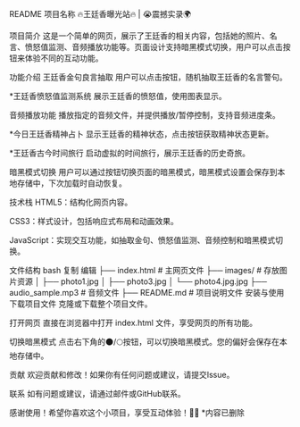 README
项目名称
🔥王廷香曝光站🔥 | 😭震撼实录🌍

项目简介
这是一个简单的网页，展示了王廷香的相关内容，包括她的照片、名言、愤怒值监测、音频播放功能等。页面设计支持暗黑模式切换，用户可以点击按钮来体验不同的互动功能。

功能介绍
王廷香金句良言抽取
用户可以点击按钮，随机抽取王廷香的名言警句。

*王廷香愤怒值监测系统
展示王廷香的愤怒值，使用图表显示。

音频播放功能
播放指定的音频文件，并提供播放/暂停控制，支持音频进度条。

*今日王廷香精神占卜
显示王廷香的精神状态，点击按钮获取精神状态更新。

*王廷香古今时间旅行
启动虚拟的时间旅行，展示王廷香的历史奇旅。

暗黑模式切换
用户可以通过按钮切换页面的暗黑模式，暗黑模式设置会保存到本地存储中，下次加载时自动恢复。

技术栈
HTML5：结构化网页内容。

CSS3：样式设计，包括响应式布局和动画效果。

JavaScript：实现交互功能，如抽取金句、愤怒值监测、音频控制和暗黑模式切换。

文件结构
bash
复制
编辑
├── index.html            # 主网页文件
├── images/               # 存放图片资源
│   ├── photo1.jpg
│   ├── photo3.jpg
│   └── photo4.jpg.jpg
├── audio_sample.mp3      # 音频文件
├── README.md             # 项目说明文件
安装与使用
下载项目文件
克隆或下载整个项目文件。

打开网页
直接在浏览器中打开 index.html 文件，享受网页的所有功能。

切换暗黑模式
点击右下角的🌑/🌕按钮，可以切换暗黑模式。您的偏好会保存在本地存储中。

贡献
欢迎贡献和修改！如果你有任何问题或建议，请提交Issue。

联系
如有问题或建议，请通过邮件或GitHub联系。

感谢使用！希望你喜欢这个小项目，享受互动体验！💅🏻
*内容已删除
